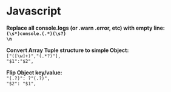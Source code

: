 # Javascript

**Replace all console.logs \(or .warn .error, etc\) with empty line:  
`(\s*)console.(.*)(\s?)`  
`\n`**

**Convert Array Tuple structure to simple Object:**  
`["([\w]+)","(.*?)"],`   
`"$1":"$2",`

**Flip Object key/value:**  
`"(.?)": ?"(.?)",`  
`"$2": "$1",`





